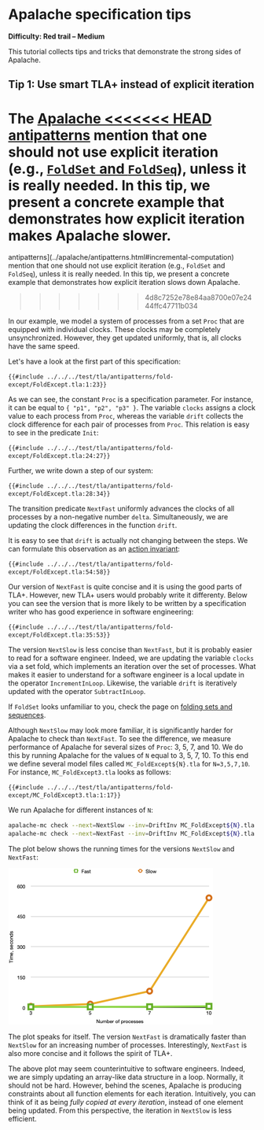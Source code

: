 # Apalache specification tips

**Difficulty: Red trail – Medium**

This tutorial collects tips and tricks that demonstrate the strong sides of
Apalache.

## <a name="fold-except"></a>Tip 1: Use smart TLA+ instead of explicit iteration

The [Apalache
<<<<<<< HEAD
antipatterns](../apalache/antipatterns.md#incremental-computation) mention
that one should not use explicit iteration (e.g., [`FoldSet` and
`FoldSeq`](../apalache/principles/folds.md)), unless it is really needed. In
this tip, we present a concrete example that demonstrates how explicit
iteration makes Apalache slower.
=======
antipatterns](../apalache/antipatterns.html#incremental-computation) mention
that one should not use explicit iteration (e.g., `FoldSet` and `FoldSeq`),
unless it is really needed. In this tip, we present a concrete example
that demonstrates how explicit iteration slows down Apalache.
>>>>>>> 4d8c7252e78e84aa8700e07e2444ffc47711b034

In our example, we model a system of processes from a set `Proc` that are
equipped with individual clocks. These clocks may be completely unsynchronized.
However, they get updated uniformly, that is, all clocks have the same speed.

Let's have a look at the first part of this specification:

```tla
{{#include ../../../test/tla/antipatterns/fold-except/FoldExcept.tla:1:23}}
```

As we can see, the constant `Proc` is a specification parameter. For instance,
it can be equal to `{ "p1", "p2", "p3" }`. The variable `clocks` assigns a
clock value to each process from `Proc`, whereas the variable `drift` collects
the clock difference for each pair of processes from `Proc`. This relation
is easy to see in the predicate `Init`:

```tla
{{#include ../../../test/tla/antipatterns/fold-except/FoldExcept.tla:24:27}}
```

Further, we write down a step of our system:

```tla
{{#include ../../../test/tla/antipatterns/fold-except/FoldExcept.tla:28:34}}
```

The transition predicate `NextFast` uniformly advances the clocks of all
processes by a non-negative number `delta`. Simultaneously, we are updating the
clock differences in the function `drift`.

It is easy to see that `drift` is actually not changing between the steps.  We
can formulate this observation as an [action
invariant](../apalache/principles/invariants.md#action-invariants):

```tla
{{#include ../../../test/tla/antipatterns/fold-except/FoldExcept.tla:54:58}}
```

Our version of `NextFast` is quite concise and it is using the good parts of
TLA+. However, new TLA+ users would probably write it differenty. Below you
can see the version that is more likely to be written by a specification
writer who has good experience in software engineering:

```tla
{{#include ../../../test/tla/antipatterns/fold-except/FoldExcept.tla:35:53}}
```

The version `NextSlow` is less concise than `NextFast`, but it is probably easier to
read for a software engineer. Indeed, we are updating the variable `clocks` via
a set fold, which implements an iteration over the set of processes. What makes
it easier to understand for a software engineer is a local update in the
operator `IncrementInLoop`. Likewise, the variable `drift` is iteratively
updated with the operator `SubtractInLoop`.

If `FoldSet` looks unfamiliar to you, check the page on [folding sets and
sequences](../apalache/principles/folds.md).

Although `NextSlow` may look more familiar, it is significantly harder for
Apalache to check than `NextFast`. To see the difference, we measure
performance of Apalache for several sizes of `Proc`: 3, 5, 7, and 10. We do
this by running Apalache for the values of `N` equal to 3, 5, 7, 10.  To this
end we define several model files called `MC_FoldExcept${N}.tla` for
`N=3,5,7,10`. For instance, `MC_FoldExcept3.tla` looks as follows:

```tla
{{#include ../../../test/tla/antipatterns/fold-except/MC_FoldExcept3.tla:1:17}}
```

We run Apalache for different instances of `N`:

```sh
apalache-mc check --next=NextSlow --inv=DriftInv MC_FoldExcept${N}.tla
apalache-mc check --next=NextFast --inv=DriftInv MC_FoldExcept${N}.tla
```

The plot below shows the running times for the versions `NextSlow` and
`NextFast`:

![Running times](./img/times.png)

The plot speaks for itself. The version `NextFast` is dramatically faster than
`NextSlow` for an increasing number of processes. Interestingly, `NextFast` is also more concise and it follows
the spirit of TLA+.

The above plot may seem counterintuitive to software engineers. Indeed, we are
simply updating an array-like data structure in a loop. Normally, it should not
be hard. However, behind the scenes,
Apalache is producing constraints about all function elements for each
iteration. Intuitively, you can think of it as being *fully copied at every
iteration*, instead of one element being updated. From this perspective, the
iteration in `NextSlow` is less efficient.

